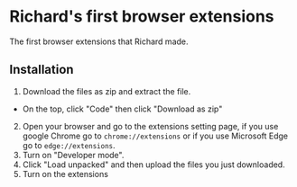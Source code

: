 # Richard's first browser extensions
The first browser extensions that Richard made.

## Installation
1. Download the files as zip and extract the file.
- On the top, click "Code" then click "Download as zip"
2. Open your browser and go to the extensions setting page, if you use google Chrome go to ````chrome://extensions````  or  if you use Microsoft Edge go to ````edge://extensions````.
3. Turn on "Developer mode".
4. Click "Load unpacked" and then upload the files you just downloaded.
5. Turn on the extensions
